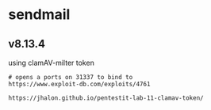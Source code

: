 # sendmail

## v8.13.4

using clamAV-milter token

```
# opens a ports on 31337 to bind to
https://www.exploit-db.com/exploits/4761

https://jhalon.github.io/pentestit-lab-11-clamav-token/
```
